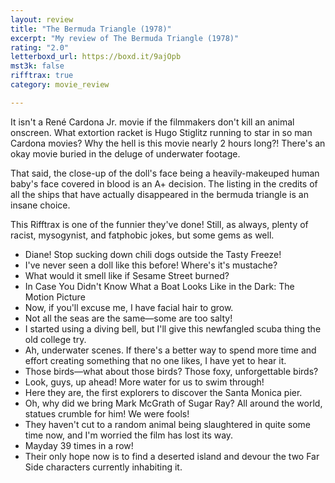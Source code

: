 ```yaml
---
layout: review
title: "The Bermuda Triangle (1978)"
excerpt: "My review of The Bermuda Triangle (1978)"
rating: "2.0"
letterboxd_url: https://boxd.it/9ajOpb
mst3k: false
rifftrax: true
category: movie_review

---
```


It isn't a René Cardona Jr. movie if the filmmakers don't kill an animal onscreen. What extortion racket is Hugo Stiglitz running to star in so man Cardona movies? Why the hell is this movie nearly 2 hours long?! There's an okay movie buried in the deluge of underwater footage.

That said, the close-up of the doll's face being a heavily-makeuped human baby's face covered in blood is an A+ decision. The listing in the credits of all the ships that have actually disappeared in the bermuda triangle is an insane choice.

This Rifftrax is one of the funnier they've done! Still, as always, plenty of racist, mysogynist, and fatphobic jokes, but some gems as well.

* Diane! Stop sucking down chili dogs outside the Tasty Freeze!
* I've never seen a doll like this before! Where's it's mustache?
* What would it smell like if Sesame Street burned?
* In Case You Didn't Know What a Boat Looks Like in the Dark: The Motion Picture
* Now, if you'll excuse me, I have facial hair to grow.
* Not all the seas are the same—some are too salty!
* I started using a diving bell, but I'll give this newfangled scuba thing the old college try.
* Ah, underwater scenes. If there's a better way to spend more time and effort creating something that no one likes, I have yet to hear it.
* Those birds—what about those birds? Those foxy, unforgettable birds?
* Look, guys, up ahead! More water for us to swim through!
* Here they are, the first explorers to discover the Santa Monica pier.
* Oh, why did we bring Mark McGrath of Sugar Ray? All around the world, statues crumble for him! We were fools!
* They haven't cut to a random animal being slaughtered in quite some time now, and I'm worried the film has lost its way.
* Mayday 39 times in a row!
* Their only hope now is to find a deserted island and devour the two Far Side characters currently inhabiting it.
